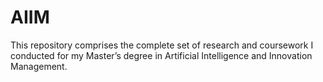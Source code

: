 # AIIM
This repository comprises the complete set of research and coursework I conducted for my Master’s degree in Artificial Intelligence and Innovation Management.
